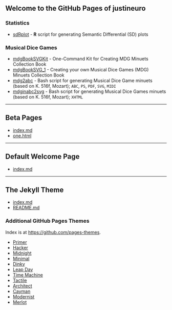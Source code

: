 ## Welcome to the GitHub Pages of justineuro

### Statistics
- [sdRplot](https://github.com/justineuro/sdRplot) - **R** script for generating Semantic Differential (SD) plots  


### Musical Dice Games
- [mdgBookSVGKit](https://github.com/justineuro/mdgBookSVGKit) - One-Command Kit for Creating MDG Minuets Collection Book
- [mdgBookSVG_1](https://github.com/justineuro/mdgBookSVG_1) - Creating your own Musical Dice Games (MDG) Minuets Collection Book
- [mdg2abc](https://justineuro.github.io/mdg2abc/) -  Bash script for generating Musical Dice Game minuets (based on K. 516f, Mozart); `ABC`, `PS`, `PDF`, `SVG`, `MIDI`
- [mdginabc2svg](https://justineuro.github.io/mdginabc2svg/) - Bash script for generating Musical Dice Games minuets (based on K. 516f, Mozart); `XHTML`


* * *

## Beta Pages
- [index.md](./zTestFiles/folder1/index.md)
- [one.html](./zTestFiles/folder1/one.html)

* * *

## Default Welcome Page
- [index.md](./index-def.md)

* * *

## The Jekyll Theme
- [index.md](./pages-theme-slate/index.md)
- [README.md](./pages-theme-slate/README/README.md)

### Additional GitHub Pages Themes
Index is at https://github.com/pages-themes.

- [Primer](https://pages-themes.github.io/primer/)
- [Hacker](https://pages-themes.github.io/hacker/)
- [Midnight](https://pages-themes.github.io/midnight/)
- [Minimal](https://pages-themes.github.io/minimal/)
- [Dinky](https://pages-themes.github.io/dinky/)
- [Leap Day](https://pages-themes.github.io/leap-day/)
- [Time Machine](https://pages-themes.github.io/time-machine/)
- [Tactile](https://pages-themes.github.io/tactile/)
- [Architect](https://pages-themes.github.io/architect/)
- [Cayman](https://pages-themes.github.io/cayman/)
- [Modernist](https://pages-themes.github.io/modernist/)
- [Merlot](https://pages-themes.github.io/merlot/)

